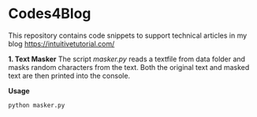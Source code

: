 # Codes4Blog

This repository contains code snippets to support technical articles in my blog https://intuitivetutorial.com/

 **1. Text Masker**
 The script *masker.py* reads a textfile from data folder and masks random characters from the text. Both the original text and masked text are then printed into the console.
 
 **Usage**

    python masker.py